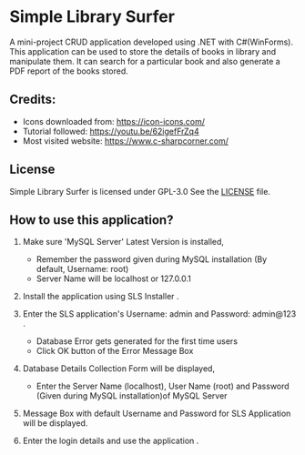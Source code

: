 # Simple Library Surfer 
A mini-project CRUD application developed using .NET with C#(WinForms). This application can be used to store the details of books in library and manipulate them. It can search for a particular book and also generate a PDF report of the books stored.

## Credits:
* Icons downloaded from: https://icon-icons.com/
* Tutorial followed: https://youtu.be/62igefFrZq4
* Most visited website: https://www.c-sharpcorner.com/

## License
Simple Library Surfer is licensed under GPL-3.0
See the [LICENSE](https://github.com/karthiksgujjar/SLS/blob/main/LICENSE.md) file.

## How to use this application?

1. Make sure 'MySQL Server' Latest Version is installed,

    * Remember the password given during MySQL installation (By default, Username: root)
    * Server Name will be localhost or 127.0.0.1

2. Install the application using SLS Installer .

3. Enter the SLS application's Username: admin and Password: admin@123 .

    * Database Error gets generated for the first time users
    * Click OK button of the Error Message Box

4. Database Details Collection Form will be displayed,

    * Enter the Server Name (localhost), User Name (root) and Password (Given during MySQL installation)of MySQL Server 

5. Message Box with default Username and Password for SLS Application will be displayed.

6. Enter the login details and use the application .
